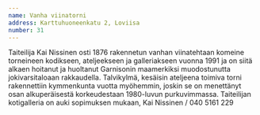 ```yaml
---
name: Vanha viinatorni
address: Karttuhuoneenkatu 2, Loviisa
number: 31
---
```

Taiteilija Kai Nissinen osti 1876 rakennetun vanhan viinatehtaan komeine torneineen kodikseen, ateljeekseen ja galleriakseen vuonna 1991 ja on siitä alkaen hoitanut ja huoltanut Garnisonin maamerkiksi muodostunutta jokivarsitaloaan rakkaudella. Talvikylmä, kesäisin ateljeena toimiva torni rakennettiin kymmenkunta vuotta myöhemmin, joskin se on menettänyt osan alkuperäisestä korkeudestaan 1980-luvun purkuvimmassa. Taiteilijan kotigalleria on auki sopimuksen mukaan, Kai Nissinen / 040 5161 229
